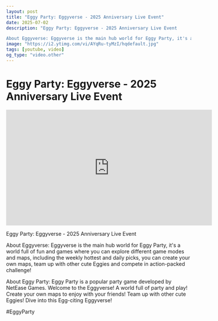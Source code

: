 ```yaml
---
layout: post
title: "Eggy Party: Eggyverse - 2025 Anniversary Live Event"
date: 2025-07-02
description: "Eggy Party: Eggyverse - 2025 Anniversary Live Event

About Eggyverse: Eggyverse is the main hub world for Eggy Party, it's a world full of fun and games..."
image: "https://i2.ytimg.com/vi/AYqRu-tyMzI/hqdefault.jpg"
tags: [youtube, video]
og_type: "video.other"
---
```


<script type="application/ld+json">
{
  "@context": "http://schema.org",
  "@type": "VideoObject",
  "name": "Eggy Party: Eggyverse - 2025 Anniversary Live Event",
  "description": "Eggy Party: Eggyverse - 2025 Anniversary Live Event\n\nAbout Eggyverse: Eggyverse is the main hub world for Eggy Party, it's a world full of fun and games where you can explore different game modes and maps, including the weekly hottest and daily picks, you can create your own maps, team up with other cute Eggies and compete in action-packed challenge!\n\nAbout Eggy Party: Eggy Party is a popular party game developed by NetEase Games. Welcome to the Eggyverse! A world full of party and play! Create your own maps to enjoy with your friends! Team up with other cute Eggies! Dive into this Egg-citing Eggyverse!\n\n#EggyParty",
  "thumbnailUrl": "https://i2.ytimg.com/vi/AYqRu-tyMzI/hqdefault.jpg",
  "uploadDate": "2025-07-02T06:23:10",
  "embedUrl": "https://www.youtube.com/embed/AYqRu-tyMzI",
  "publisher": {
    "@type": "Person",
    "name": "Celo Zaga"
  },
  "mainEntityOfPage": {
    "@type": "WebPage",
    "@id": "https://celozaga.github.io/2025/07/02/eggy-party:-eggyverse---2025-anniversary-live-event-AYqRu-tyMzI.html"
  },
  "duration": "PT0M0S"
}
</script>

<script type="application/ld+json">
{
  "@context": "http://schema.org",
  "@type": "BlogPosting",
  "headline": "Eggy Party: Eggyverse - 2025 Anniversary Live Event",
  "image": "https://i2.ytimg.com/vi/AYqRu-tyMzI/hqdefault.jpg",
  "publisher": {
    "@type": "Person",
    "name": "Celo Zaga"
  },
  "url": "https://celozaga.github.io/2025/07/02/eggy-party:-eggyverse---2025-anniversary-live-event-AYqRu-tyMzI.html",
  "datePublished": "2025-07-02T06:23:10",
  "dateCreated": "2025-07-02T06:23:10",
  "dateModified": "2025-07-02T06:23:10",
  "description": "Eggy Party: Eggyverse - 2025 Anniversary Live Event\n\nAbout Eggyverse: Eggyverse is the main hub world for Eggy Party, it's a world full of fun and games...",
  "author": {
    "@type": "Person",
    "name": "Celo Zaga"
  },
  "mainEntityOfPage": {
    "@type": "WebPage",
    "@id": "https://celozaga.github.io/2025/07/02/eggy-party:-eggyverse---2025-anniversary-live-event-AYqRu-tyMzI.html"
  }
}
</script>

<h1 class="youtube-post-title">Eggy Party: Eggyverse - 2025 Anniversary Live Event</h1>

<iframe width="560" height="315" src="https://www.youtube.com/embed/AYqRu-tyMzI" class="youtube-post-embed" frameborder="0" allowfullscreen></iframe>

<p class="youtube-post-description">Eggy Party: Eggyverse - 2025 Anniversary Live Event

About Eggyverse: Eggyverse is the main hub world for Eggy Party, it's a world full of fun and games where you can explore different game modes and maps, including the weekly hottest and daily picks, you can create your own maps, team up with other cute Eggies and compete in action-packed challenge!

About Eggy Party: Eggy Party is a popular party game developed by NetEase Games. Welcome to the Eggyverse! A world full of party and play! Create your own maps to enjoy with your friends! Team up with other cute Eggies! Dive into this Egg-citing Eggyverse!

#EggyParty</p>

